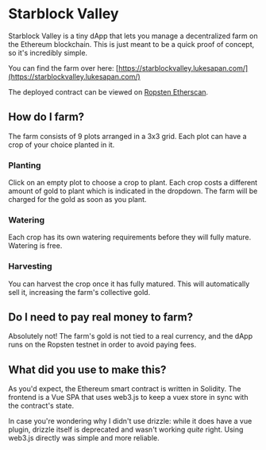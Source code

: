 # Starblock Valley

Starblock Valley is a tiny dApp that lets you manage a decentralized farm on the Ethereum blockchain. This is just meant to be a quick proof of concept, so it's incredibly simple.

You can find the farm over here: [https://starblockvalley.lukesapan.com/](https://starblockvalley.lukesapan.com/)

The deployed contract can be viewed on [Ropsten Etherscan](https://ropsten.etherscan.io/address/0x28238e476705E10de759c5b8B136E8eF5AaE19a3).

## How do I farm?

The farm consists of 9 plots arranged in a 3x3 grid. Each plot can have a crop of your choice planted in it.

### Planting

Click on an empty plot to choose a crop to plant. Each crop costs a different amount of gold to plant which is indicated in the dropdown. The farm will be charged for the gold as soon as you plant.

### Watering

Each crop has its own watering requirements before they will fully mature. Watering is free.

### Harvesting

You can harvest the crop once it has fully matured. This will automatically sell it, increasing the farm's collective gold.

## Do I need to pay real money to farm?

Absolutely not! The farm's gold is not tied to a real currency, and the dApp runs on the Ropsten testnet in order to avoid paying fees.

## What did you use to make this?

As you'd expect, the Ethereum smart contract is written in Solidity. The frontend is a Vue SPA that uses web3.js to keep a vuex store in sync with the contract's state.

In case you're wondering why I didn't use drizzle: while it does have a vue plugin, drizzle itself is deprecated and wasn't working _quite_ right. Using web3.js directly was simple and more reliable.
